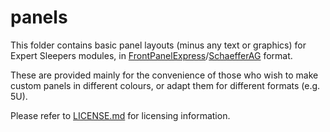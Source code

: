 panels
=====

This folder contains basic panel layouts (minus any text or graphics) for Expert Sleepers modules, in [FrontPanelExpress](https://www.frontpanelexpress.com/front-panel-designer)/[SchaefferAG](https://www.schaeffer-ag.de/en/front-panel-designer/) format.

These are provided mainly for the convenience of those who wish to make custom panels in different colours, or adapt them for different formats (e.g. 5U).

Please refer to [LICENSE.md](LICENSE.md) for licensing information.
